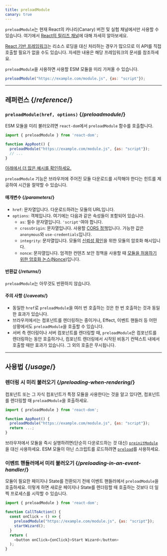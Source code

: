 ```yaml
---
title: preloadModule
canary: true
---
```


<Canary>

`preloadModule`는 현재 React의 카나리(Canary) 버전 및 실험 채널에서만 사용할 수 있습니다. 여기에서 [React의 릴리즈 채널](/community/versioning-policy#all-release-channels)에 대해 자세히 알아보세요.

</Canary>

<Note>

[React 기반 프레임워크](/learn/start-a-new-react-project)는 리소스 로딩을 대신 처리하는 경우가 많으므로 이 API를 직접 호출할 필요가 없을 수도 있습니다. 자세한 내용은 해당 프레임워크의 문서를 참조하세요.

</Note>

<Intro>

`preloadModule`을 사용하면 사용할 ESM 모듈을 미리 가져올 수 있습니다.

```js
preloadModule("https://example.com/module.js", {as: "script"});
```

</Intro>

<InlineToc />

---

## 레퍼런스 {/*reference*/}

### `preloadModule(href, options)` {/*preloadmodule*/}

ESM 모듈을 미리 불러오려면 `react-dom`에서 `preloadModule` 함수를 호출합니다.

```js
import { preloadModule } from 'react-dom';

function AppRoot() {
  preloadModule("https://example.com/module.js", {as: "script"});
  // ...
}

```

[아래에서 더 많은 예시를 확인하세요.](#usage)

`preloadModule` 기능은 브라우저에 주어진 모듈 다운로드를 시작해야 한다는 힌트를 제공하여 시간을 절약할 수 있습니다.

#### 매개변수 {/*parameters*/}

* `href`: 문자열입니다. 다운로드하려는 모듈의 URL입니다.
* `options`: 객체입니다. 여기에는 다음과 같은 속성들이 포함되어 있습니다.
  *  `as`: 필수 문자열입니다. `'script'`여야 합니다.
  *  `crossOrigin`: 문자열입니다. 사용할 [CORS 정책](https://developer.mozilla.org/en-US/docs/Web/HTML/Attributes/crossorigin)입니다. 가능한 값은 `anonymous`와 `use-credentials`입니다.
  *  `integrity`: 문자열입니다. 모듈의 [신뢰성 확인](https://developer.mozilla.org/en-US/docs/Web/Security/Subresource_Integrity)을 위한
  모듈의 암호화 해시입니다.
  *  `nonce`: 문자열입니다. 엄격한 컨텐츠 보안 정책을 사용할 때 [모듈을 허용하기 위한 암호화 논스(Nonce)](https://developer.mozilla.org/en-US/docs/Web/HTML/Global_attributes/nonce)입니다.


#### 반환값 {/*returns*/}

`preloadModule`는 아무것도 반환하지 않습니다.

#### 주의 사항 {/*caveats*/}

* 동일한 `href`로 `preloadModule`을 여러 번 호출하는 것은 한 번 호출하는 것과 동일한 효과가 있습니다.
* 브라우저에서는 컴포넌트를 렌더링하는 중이거나, Effect, 이벤트 핸들러 등 어떤 상황에서도 `preloadModule`을 호출할 수 있습니다.
* 서버 측 렌더링이나 서버 컴포넌트를 렌더링할 때, `preloadModule`은 컴포넌트를 렌더링하는 동안 호출하거나, 컴포넌트 렌더링에서 시작된 비동기 컨텍스트 내에서 호출할 때만 효과가 있습니다. 그 외의 호출은 무시됩니다.

---

## 사용법 {/*usage*/}

### 렌더링 시 미리 불러오기 {/*preloading-when-rendering*/}

컴포넌트 또는 그 자식 컴포넌트가 특정 모듈을 사용한다는 것을 알고 있다면, 컴포넌트를 렌더링할 때 `preloadModule`을 호출하세요.

```js
import { preloadModule } from 'react-dom';

function AppRoot() {
  preloadModule("https://example.com/module.js", {as: "script"});
  return ...;
}
```

브라우저에서 모듈을 즉시 실행하려면(단순히 다운로드하는 것 대신) [`preinitModule`](/reference/react-dom/preinitModule)을 대신 사용하세요. ESM 모듈이 아닌 스크립트를 로드하려면 [`preload`](/reference/react-dom/preload)를 사용하세요.

### 이벤트 핸들러에서 미리 불러오기 {/*preloading-in-an-event-handler*/}

모듈이 필요한 페이지나 State를 전환되기 전에 이벤트 핸들러에서 `preloadModule`을 호출하세요. 이렇게 하면 새로운 페이지나 State를 렌더링할 때 호출하는 것보다 더 일찍 프로세스를 시작할 수 있습니다.

```js
import { preloadModule } from 'react-dom';

function CallToAction() {
  const onClick = () => {
    preloadModule("https://example.com/module.js", {as: "script"});
    startWizard();
  }
  return (
    <button onClick={onClick}>Start Wizard</button>
  );
}
```
